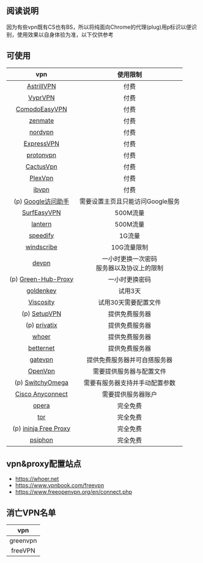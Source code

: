 ## 阅读说明
因为有些vpn既有CS也有BS，所以将纯面向Chrome的代理(plug)用p标识以便识别，使用效果以自身体验为准，以下仅供参考

## 可使用
vpn|使用限制|
|:-:|:-:|
|[AstrillVPN](https://www.astrill.com/home)|付费|
|[VyprVPN](https://www.goldenfrog.com/zh/vyprvpn)|付费|
|[ComodoEasyVPN](https://www.comodo.com)|付费|
|[zenmate](https://zenmate.com/)|付费|
|[nordvpn](https://nordvpn.com/zh/)|付费|
|[ExpressVPN](https://www.expressvpn.com)|付费|
|[protonvpn](https://protonvpn.com/download/)|付费|
|[CactusVpn](https://www.cactusvpn.com)|付费|
|[PlexVpn](https://www.plexvip.com/)|付费|
|[ibvpn](https://www.ibvpn.com)|付费|
|(p) [Google访问助手](http://www.ggfwzs.com/)|需要设置主页且只能访问Google服务|
|[SurfEasyVPN](https://www.surfeasy.com)| 500M流量|
|[lantern](https://getlantern.org/zh_CN/)|500M流量|
|[speedify](http://speedify.com/)|1G流量|
|[windscribe](https://chn.windscribe.com)|10G流量限制|
|[devpn](https://devpn.info/)| 一小时更换一次密码<br>服务器以及协议上的限制|
|(p) [Green-Hub-Proxy](https://github.com/pablocc1979/Green-Hub-Proxy)|一小时更换密码|
|[goldenkey](https://www.safasti.net/#download)|试用3天|
|[Viscosity](https://www.sparklabs.com/viscosity/)|试用30天需要配置文件|
|(p) [SetupVPN](https://setupvpn.com/)|提供免费服务器|
|(p) [privatix](https://privatix.com/)|提供免费服务器|
|[whoer](https://whoer.net/en/vpn)|提供免费服务器|
|[betternet](https://www.betternet.co/)|提供免费服务器|
|[gatevpn](http://www.vpngate.net/cn/)|提供免费服务器并可自搭服务器|
|[OpenVpn](https://www.techspot.com/downloads/5182-openvpn.html)|需要提供服务器与配置文件|
|(p) [SwitchyOmega](https://github.com/FelisCatus/SwitchyOmega)|需要有服务器支持并手动配置参数|
|[Cisco Anyconnect](https://www.cisco.com/c/en/us/support/security/anyconnect-secure-mobility-client/tsd-products-support-series-home.html)|需要提供服务器账户|
|[opera](https://www.opera.com/zh-cn)|完全免费|
|[tor](https://www.torproject.org)|完全免费|
|(p) [ininja Free Proxy](https://ininja.org)|完全免费|
|[psiphon](https://psiphon.ca/)|完全免费|


## vpn&proxy配置站点
* https://whoer.net
* https://www.vpnbook.com/freevpn
* https://www.freeopenvpn.org/en/connect.php

## 消亡VPN名单
|vpn|
|:-:|
|greenvpn|
|freeVPN|
